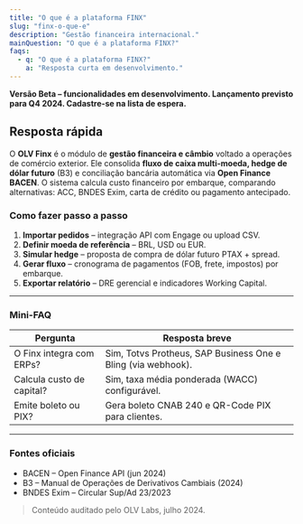 ```yaml
---
title: "O que é a plataforma FINX"
slug: "finx-o-que-e"
description: "Gestão financeira internacional."
mainQuestion: "O que é a plataforma FINX?"
faqs:
  - q: "O que é a plataforma FINX?"
    a: "Resposta curta em desenvolvimento."
---
```


**Versão Beta – funcionalidades em desenvolvimento. Lançamento previsto para Q4 2024. Cadastre-se na lista de espera.**

## Resposta rápida

O **OLV Finx** é o módulo de **gestão financeira e câmbio** voltado a operações de comércio exterior. Ele consolida **fluxo de caixa multi-moeda, hedge de dólar futuro** (B3) e conciliação bancária automática via **Open Finance BACEN**. O sistema calcula custo financeiro por embarque, comparando alternativas: ACC, BNDES Exim, carta de crédito ou pagamento antecipado.

### Como fazer passo a passo

1. **Importar pedidos** – integração API com Engage ou upload CSV.
2. **Definir moeda de referência** – BRL, USD ou EUR.
3. **Simular hedge** – proposta de compra de dólar futuro PTAX + spread.
4. **Gerar fluxo** – cronograma de pagamentos (FOB, frete, impostos) por embarque.
5. **Exportar relatório** – DRE gerencial e indicadores Working Capital.

---

### Mini-FAQ

| Pergunta | Resposta breve |
| --- | --- |
| O Finx integra com ERPs? | Sim, Totvs Protheus, SAP Business One e Bling (via webhook). |
| Calcula custo de capital? | Sim, taxa média ponderada (WACC) configurável. |
| Emite boleto ou PIX? | Gera boleto CNAB 240 e QR-Code PIX para clientes. |

---

### Fontes oficiais

* BACEN – Open Finance API (jun 2024)
* B3 – Manual de Operações de Derivativos Cambiais (2024)
* BNDES Exim – Circular Sup/Ad 23/2023

> Conteúdo auditado pelo OLV Labs, julho 2024.
